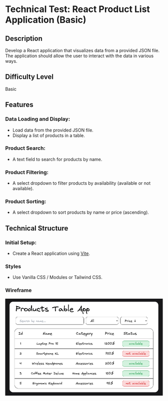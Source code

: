 # Technical Test: React Product List Application (Basic)

## Description

Develop a React application that visualizes data from a provided JSON file. The application should allow the user to interact with the data in various ways.

## Difficulty Level

Basic

## Features

### Data Loading and Display:

- Load data from the provided JSON file.
- Display a list of products in a table.

### Product Search:

- A text field to search for products by name.

### Product Filtering:

- A select dropdown to filter products by availability (available or not available).

### Product Sorting:

- A select dropdown to sort products by name or price (ascending).

## Technical Structure

### Initial Setup:

- Create a React application using [Vite](https://vitejs.dev/).

### Styles

- Use Vanilla CSS / Modules or Tailwind CSS.

### Wireframe

<div align="center">
  <img src="public/project-view.png" alt="React Product List Application view">
</div>
